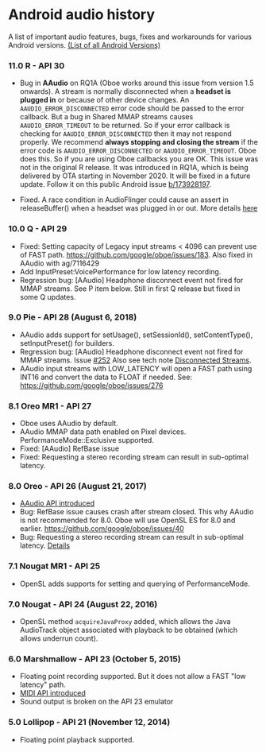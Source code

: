 Android audio history
===

A list of important audio features, bugs, fixes and workarounds for various Android versions. [(List of all Android Versions)](https://developer.android.com/guide/topics/manifest/uses-sdk-element#ApiLevels)

### 11.0 R - API 30
- Bug in **AAudio** on RQ1A (Oboe works around this issue from version 1.5 onwards). A stream is normally disconnected when a **headset is plugged in** or because of other device changes. An `AAUDIO_ERROR_DISCONNECTED` error code should be passed to the error callback. But a bug in Shared MMAP streams causes `AAUDIO_ERROR_TIMEOUT` to be returned. So if your error callback is checking for `AAUDIO_ERROR_DISCONNECTED` then it may not respond properly. We recommend **always stopping and closing the stream** if the error code is `AAUDIO_ERROR_DISCONNECTED` or `AAUDIO_ERROR_TIMEOUT`. Oboe does this. So if you are using Oboe callbacks you are OK. This issue was not in the original R release. It was introduced in RQ1A, which is being delivered by OTA starting in November 2020. It will be fixed in a future update. Follow it on this public Android issue [b/173928197](https://issuetracker.google.com/173928197).

- Fixed. A race condition in AudioFlinger could cause an assert in releaseBuffer() when a headset was plugged in or out. More details [here](notes/rlsbuffer.md)

### 10.0 Q - API 29
- Fixed: Setting capacity of Legacy input streams < 4096 can prevent use of FAST path. https://github.com/google/oboe/issues/183. Also fixed in AAudio with ag/7116429
- Add InputPreset:VoicePerformance for low latency recording.
- Regression bug: [AAudio] Headphone disconnect event not fired for MMAP streams. See P item below. Still in first Q release but fixed in some Q updates. 

### 9.0 Pie - API 28 (August 6, 2018)
- AAudio adds support for setUsage(), setSessionId(), setContentType(), setInputPreset() for builders.
- Regression bug: [AAudio] Headphone disconnect event not fired for MMAP streams. Issue [#252](https://github.com/google/oboe/issues/252) Also see tech note [Disconnected Streams](notes/disconnect.md).
- AAudio input streams with LOW_LATENCY will open a FAST path using INT16 and convert the data to FLOAT if needed. See: https://github.com/google/oboe/issues/276

### 8.1 Oreo MR1 - API 27
- Oboe uses AAudio by default.
- AAudio MMAP data path enabled on Pixel devices. PerformanceMode::Exclusive supported.
- Fixed: [AAudio] RefBase issue
- Fixed: Requesting a stereo recording stream can result in sub-optimal latency. 

### 8.0 Oreo - API 26 (August 21, 2017)
- [AAudio API introduced](https://developer.android.com/ndk/guides/audio/aaudio/aaudio)
- Bug: RefBase issue causes crash after stream closed. This why AAudio is not recommended for 8.0. Oboe will use OpenSL ES for 8.0 and earlier.
  https://github.com/google/oboe/issues/40
- Bug: Requesting a stereo recording stream can result in sub-optimal latency. [Details](https://issuetracker.google.com/issues/68666622)

### 7.1 Nougat MR1 - API 25
- OpenSL adds supports for setting and querying of PerformanceMode.

### 7.0 Nougat - API 24 (August 22, 2016)
- OpenSL method `acquireJavaProxy` added, which allows the Java AudioTrack object associated with playback to be obtained (which allows underrun count).

### 6.0 Marshmallow - API 23 (October 5, 2015)
- Floating point recording supported. But it does not allow a FAST "low latency" path.
- [MIDI API introduced](https://developer.android.com/reference/android/media/midi/package-summary)
- Sound output is broken on the API 23 emulator

### 5.0 Lollipop - API 21 (November 12, 2014)
- Floating point playback supported.




